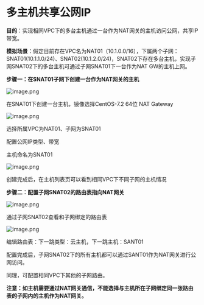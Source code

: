 # **多主机共享公网IP**

**目的**：实现相同VPC下的多台主机通过一台作为NAT网关的主机访问公网，共享IP带宽。

**模拟场景**：假定目前存在VPC名为NAT01（10.1.0.0/16），下属两个子网：SNAT01(10.1.1.0/24)、SNAT02(10.1.2.0/24)，SNAT02下存在多台主机，实现子网SNAT02下的多台主机可通过子网SNAT01下一台作为NAT GW的主机上网。

**步骤一：在SNAT01子网下创建一台作为NAT网关的主机**

![image.png](https://img1.jcloudcs.com/cms/a39e84bd-e545-4bc6-b392-b282cc919f3420170921144239.png)

在SNAT01下创建一台主机，镜像选择CentOS-7.2 64位 NAT Gateway

![image.png](https://img1.jcloudcs.com/cms/c12f0c4b-92d1-40b1-b7b1-ad11a9e49ec620170921144253.png)

选择所属VPC为NAT01、子网为SNAT01

配置公网IP类型、带宽

主机命名为SNAT01

![image.png](https://img1.jcloudcs.com/cms/5b879ebe-a908-4997-ab3d-4b39e9c42afd20170921144319.png)

创建完成后，在主机列表页可以看到相同VPC下不同子网的主机情况

**步骤二：配置子网SNAT02****的路由表指向NAT****网关**

![image.png](https://img1.jcloudcs.com/cms/8a3d38ab-8b39-48e8-8da6-d17ec4a4df9220170921144330.png)

通过子网SNAT02查看和子网绑定的路由表

![image.png](https://img1.jcloudcs.com/cms/1d48dce1-083f-4881-9932-9c043203470b20170921144358.png)

编辑路由表：下一跳类型：云主机，下一跳主机：SANT01

配置完成后，子网SNAT02下的所有主机都可以通过SANT01作为NAT网关进行公网访问。

同理，可配置相同VPC下其他的子网路由。

**注意：如主机需要通过NAT****网关通信，不能选择与主机所在子网绑定同一张路由表的子网内的主机作为NAT****网关。**